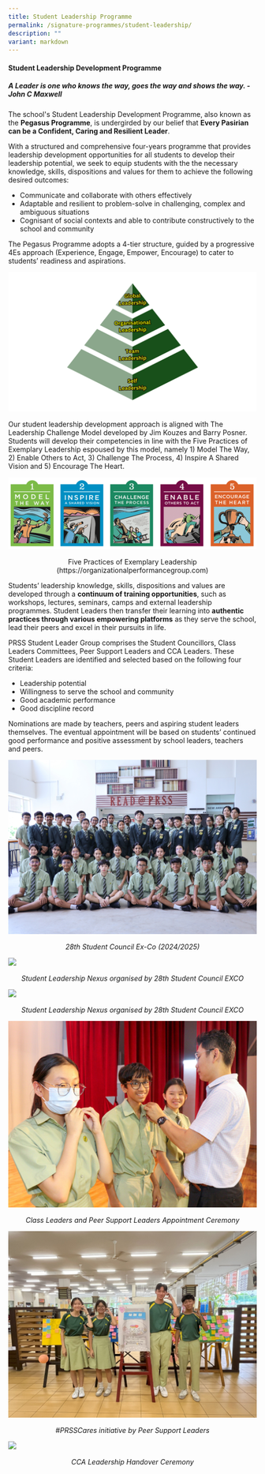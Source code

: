 ```yaml
---
title: Student Leadership Programme
permalink: /signature-programmes/student-leadership/
description: ""
variant: markdown
---
```

#### **Student Leadership Development Programme**  

##### A Leader is one who knows the way, goes the way and shows the way.  - John C Maxwell 

The school's Student Leadership Development Programme, also known as the **Pegasus Programme**, is undergirded by our belief that **Every Pasirian can be a Confident, Caring and Resilient Leader**. 

With a structured and comprehensive four-years programme that provides leadership development opportunities for all students to develop their leadership potential, we seek to equip students with the the necessary knowledge, skills, dispositions and values for them to achieve the following desired outcomes: 
* Communicate and collaborate with others effectively
* Adaptable and resilient to problem-solve in challenging, complex and ambiguous situations
* Cognisant of social contexts and able to contribute constructively to the school and community 

The Pegasus Programme adopts a 4-tier structure, guided by a progressive 4Es approach (Experience, Engage, Empower, Encourage) to cater to students’ readiness and aspirations.

![](/images/Signature%20Programmes/Student%20Leadership/1__NEW__Student_Leadership_Development_Tier_png.png)

Our student leadership development approach is aligned with The Leadership Challenge Model developed by Jim Kouzes and Barry Posner. Students will develop their competencies in line with the Five Practices of Exemplary Leadership espoused by this model, namely 1) Model The Way, 2) Enable Others to Act, 3) Challenge The Process, 4) Inspire A Shared Vision and 5) Encourage The Heart.

![](/images/Signature%20Programmes/Student%20Leadership/2_Leadership_Challenge_Model.png)
<p align="center">Five Practices of Exemplary Leadership (https://organizationalperformancegroup.com)</p>

Students’ leadership knowledge, skills, dispositions and values are developed through a <b>continuum of training opportunities</b>, such as workshops, lectures, seminars, camps and external leadership programmes. Student Leaders then transfer their learning into <b>authentic practices through various empowering platforms</b> as they serve the school, lead their peers and excel in their pursuits in life. 

PRSS Student Leader Group comprises the Student Councillors, Class Leaders Committees, Peer Support Leaders and CCA Leaders. These Student Leaders are identified and selected based on the following four criteria: 

* Leadership potential
* Willingness to serve the school and community
* Good academic performance
* Good discipline record 

Nominations are made by teachers, peers and aspiring student leaders themselves. The eventual appointment will be based on students’ continued good performance and positive assessment by school leaders, teachers and peers.

![](/images/Signature%20Programmes/Student%20Leadership/3__NEW__Student_Council.jpg)
<center><i>28th Student Council Ex-Co (2024/2025)</i></center>

![](/images/Signature%20Programmes/Student%20Leadership/4a__NEW__Student_Leadership_Nexus_1.jpg)<center><i>Student Leadership Nexus organised by 28th Student Council EXCO</i></center>
	
![](/images/Signature%20Programmes/Student%20Leadership/4b__NEW__Student_Leadership_Nexus_2JPG.jpg)<center><i>Student Leadership Nexus organised by 28th Student Council EXCO</i></center>
	
![](/images/Signature%20Programmes/Student%20Leadership/5_Class_Leaders_and_Peer_Support_Leaders_Appointment_Ceremony__resize_.jpg)<center><i>Class Leaders and Peer Support Leaders Appointment Ceremony</i></center>

![](/images/Signature%20Programmes/Student%20Leadership/6__NEW__PRSSCares_Movement.jpg)<center><i>#PRSSCares initiative by Peer Support Leaders</i></center>

![](/images/Signature%20Programmes/Student%20Leadership/7__NEW__CCA_Leadership_Handover_Ceremony.jpg)<center><i>CCA Leadership Handover Ceremony</i></center>